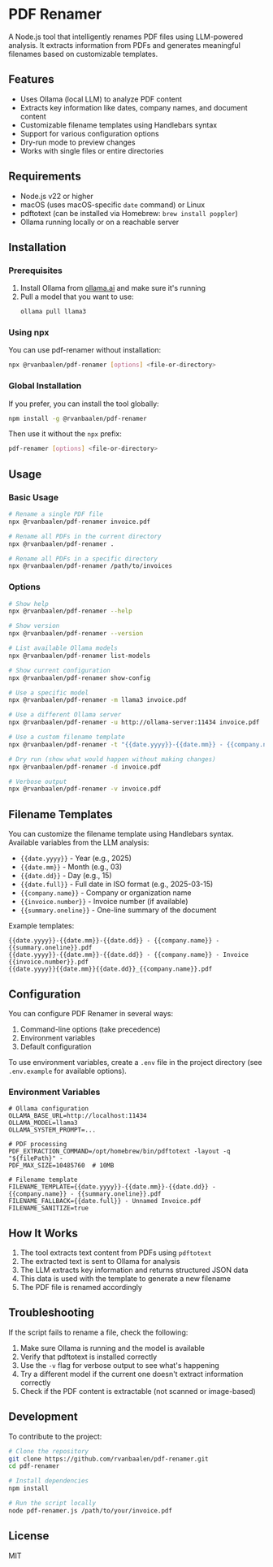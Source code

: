 # PDF Renamer

A Node.js tool that intelligently renames PDF files using LLM-powered analysis. It extracts information from PDFs and generates meaningful filenames based on customizable templates.

## Features

- Uses Ollama (local LLM) to analyze PDF content
- Extracts key information like dates, company names, and document content
- Customizable filename templates using Handlebars syntax
- Support for various configuration options
- Dry-run mode to preview changes
- Works with single files or entire directories

## Requirements

- Node.js v22 or higher
- macOS (uses macOS-specific `date` command) or Linux
- pdftotext (can be installed via Homebrew: `brew install poppler`)
- Ollama running locally or on a reachable server

## Installation

### Prerequisites

1. Install Ollama from [ollama.ai](https://ollama.ai) and make sure it's running
2. Pull a model that you want to use:
   ```bash
   ollama pull llama3
   ```

### Using npx

You can use pdf-renamer without installation:

```bash
npx @rvanbaalen/pdf-renamer [options] <file-or-directory>
```

### Global Installation

If you prefer, you can install the tool globally:

```bash
npm install -g @rvanbaalen/pdf-renamer
```

Then use it without the `npx` prefix:

```bash
pdf-renamer [options] <file-or-directory>
```

## Usage

### Basic Usage

```bash
# Rename a single PDF file
npx @rvanbaalen/pdf-renamer invoice.pdf

# Rename all PDFs in the current directory
npx @rvanbaalen/pdf-renamer .

# Rename all PDFs in a specific directory
npx @rvanbaalen/pdf-renamer /path/to/invoices
```

### Options

```bash
# Show help
npx @rvanbaalen/pdf-renamer --help

# Show version
npx @rvanbaalen/pdf-renamer --version

# List available Ollama models
npx @rvanbaalen/pdf-renamer list-models

# Show current configuration
npx @rvanbaalen/pdf-renamer show-config

# Use a specific model
npx @rvanbaalen/pdf-renamer -m llama3 invoice.pdf

# Use a different Ollama server
npx @rvanbaalen/pdf-renamer -u http://ollama-server:11434 invoice.pdf

# Use a custom filename template
npx @rvanbaalen/pdf-renamer -t "{{date.yyyy}}-{{date.mm}} - {{company.name}}.pdf" invoice.pdf

# Dry run (show what would happen without making changes)
npx @rvanbaalen/pdf-renamer -d invoice.pdf

# Verbose output
npx @rvanbaalen/pdf-renamer -v invoice.pdf
```

## Filename Templates

You can customize the filename template using Handlebars syntax. Available variables from the LLM analysis:

- `{{date.yyyy}}` - Year (e.g., 2025)
- `{{date.mm}}` - Month (e.g., 03)
- `{{date.dd}}` - Day (e.g., 15)
- `{{date.full}}` - Full date in ISO format (e.g., 2025-03-15)
- `{{company.name}}` - Company or organization name
- `{{invoice.number}}` - Invoice number (if available)
- `{{summary.oneline}}` - One-line summary of the document

Example templates:

```
{{date.yyyy}}-{{date.mm}}-{{date.dd}} - {{company.name}} - {{summary.oneline}}.pdf
{{date.yyyy}}-{{date.mm}}-{{date.dd}} - {{company.name}} - Invoice {{invoice.number}}.pdf
{{date.yyyy}}{{date.mm}}{{date.dd}}_{{company.name}}.pdf
```

## Configuration

You can configure PDF Renamer in several ways:

1. Command-line options (take precedence)
2. Environment variables
3. Default configuration

To use environment variables, create a `.env` file in the project directory (see `.env.example` for available options).

### Environment Variables

```
# Ollama configuration
OLLAMA_BASE_URL=http://localhost:11434
OLLAMA_MODEL=llama3
OLLAMA_SYSTEM_PROMPT=...

# PDF processing
PDF_EXTRACTION_COMMAND=/opt/homebrew/bin/pdftotext -layout -q "${filePath}" -
PDF_MAX_SIZE=10485760  # 10MB

# Filename template
FILENAME_TEMPLATE={{date.yyyy}}-{{date.mm}}-{{date.dd}} - {{company.name}} - {{summary.oneline}}.pdf
FILENAME_FALLBACK={{date.full}} - Unnamed Invoice.pdf
FILENAME_SANITIZE=true
```

## How It Works

1. The tool extracts text content from PDFs using `pdftotext`
2. The extracted text is sent to Ollama for analysis
3. The LLM extracts key information and returns structured JSON data
4. This data is used with the template to generate a new filename
5. The PDF file is renamed accordingly

## Troubleshooting

If the script fails to rename a file, check the following:

1. Make sure Ollama is running and the model is available
2. Verify that pdftotext is installed correctly
3. Use the `-v` flag for verbose output to see what's happening
4. Try a different model if the current one doesn't extract information correctly
5. Check if the PDF content is extractable (not scanned or image-based)

## Development

To contribute to the project:

```bash
# Clone the repository
git clone https://github.com/rvanbaalen/pdf-renamer.git
cd pdf-renamer

# Install dependencies
npm install

# Run the script locally
node pdf-renamer.js /path/to/your/invoice.pdf
```

## License

MIT
